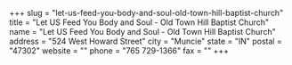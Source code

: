 +++
slug = "let-us-feed-you-body-and-soul-old-town-hill-baptist-church"
title = "Let US Feed You Body and Soul - Old Town Hill Baptist Church"
name = "Let US Feed You Body and Soul - Old Town Hill Baptist Church"
address = "524 West Howard Street"
city = "Muncie"
state = "IN"
postal = "47302"
website = ""
phone = "765 729-1366"
fax = ""
+++
